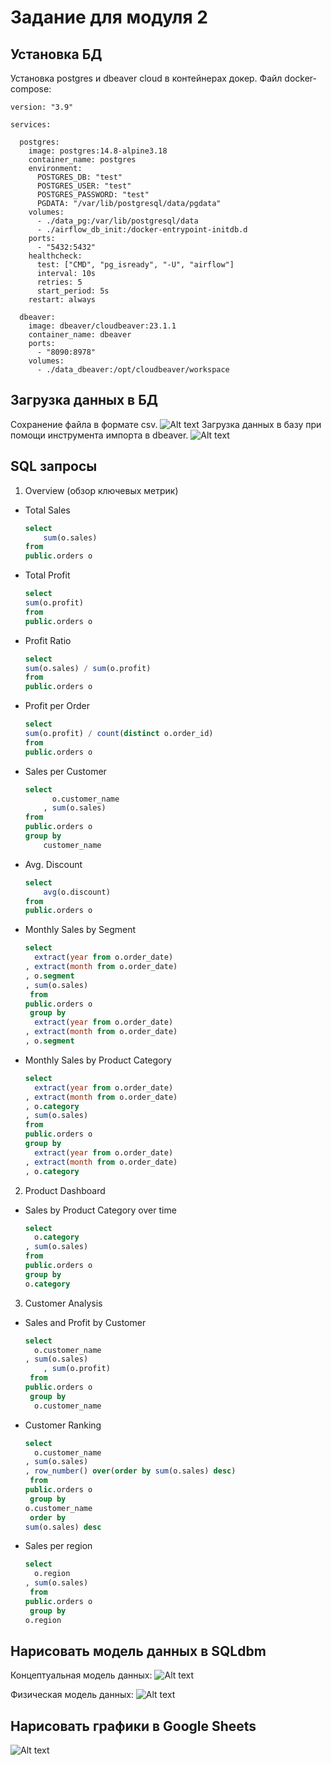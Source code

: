 # Задание для модуля 2

## Установка БД

Установка postgres и dbeaver cloud в контейнерах докер. 
Файл docker-compose:
```
version: "3.9"
      
services:
      
  postgres:
    image: postgres:14.8-alpine3.18
    container_name: postgres
    environment:
      POSTGRES_DB: "test"
      POSTGRES_USER: "test"
      POSTGRES_PASSWORD: "test"
      PGDATA: "/var/lib/postgresql/data/pgdata"
    volumes:
      - ./data_pg:/var/lib/postgresql/data
      - ./airflow_db_init:/docker-entrypoint-initdb.d
    ports:
      - "5432:5432" 
    healthcheck:
      test: ["CMD", "pg_isready", "-U", "airflow"]
      interval: 10s
      retries: 5
      start_period: 5s
    restart: always
      
  dbeaver:
    image: dbeaver/cloudbeaver:23.1.1
    container_name: dbeaver
    ports:
      - "8090:8978"
    volumes:
      - ./data_dbeaver:/opt/cloudbeaver/workspace
```
## Загрузка данных в БД

Сохранение файла в формате csv.
![Alt text](https://github.com/likepyt/datalearn/blob/main/de101/module-02/save-csv.png)
Загрузка данных в базу при помощи инструмента импорта в dbeaver.
![Alt text](https://github.com/likepyt/datalearn/blob/main/de101/module-02/import-csv.png)

## SQL запросы

1. Overview (обзор ключевых метрик)
  - Total Sales 
    ```sql
    select 
    	sum(o.sales)
    from 
	public.orders o
    ```
  - Total Profit
    ```sql
    select 
	sum(o.profit)
    from 
	public.orders o
    ```
  - Profit Ratio
    ```sql
    select 
	sum(o.sales) / sum(o.profit)
    from 
	public.orders o
    ```
  - Profit per Order
    ```sql
    select 
	sum(o.profit) / count(distinct o.order_id)
    from 
	public.orders o
    ```
  - Sales per Customer
    ```sql
    select
    	  o.customer_name
    	, sum(o.sales)
    from 
	public.orders o
    group by
    	customer_name
    ```
  - Avg. Discount
    ```sql
    select 
    	avg(o.discount)
    from 
	public.orders o
    ```    
  - Monthly Sales by Segment
    ```sql
    select
	  extract(year from o.order_date)
	, extract(month from o.order_date)
	, o.segment 
	, sum(o.sales)
     from 
	public.orders o
     group by
	  extract(year from o.order_date)
	, extract(month from o.order_date)
	, o.segment
    ``` 
  - Monthly Sales by Product Category
    ```sql
    select
	  extract(year from o.order_date)
	, extract(month from o.order_date)
	, o.category
	, sum(o.sales)
    from 
	public.orders o
    group by
	  extract(year from o.order_date)
	, extract(month from o.order_date)
	, o.category
    ```
    
 2. Product Dashboard
  - Sales by Product Category over time
    ```sql
    select
	  o.category
	, sum(o.sales)
    from 
	public.orders o
    group by
	o.category
    ```
 3. Customer Analysis
  - Sales and Profit by Customer
    ```sql
    select
	  o.customer_name
	, sum(o.sales)
    	, sum(o.profit)
     from 
	public.orders o
     group by
	  o.customer_name
    ```
  - Customer Ranking
    ```sql
    select
	  o.customer_name
	, sum(o.sales)
	, row_number() over(order by sum(o.sales) desc)
     from 
	public.orders o
     group by 
	o.customer_name
     order by 
	sum(o.sales) desc
    ```
  - Sales per region
    ```sql
    select
	  o.region
	, sum(o.sales)
     from 
	public.orders o
     group by 
	o.region
    ```
    
## Нарисовать модель данных в SQLdbm

Концептуальная модель данных:
![Alt text](https://github.com/likepyt/datalearn/blob/main/de101/module-02/concept-model.png)

Физическая модель данных:
![Alt text](https://github.com/likepyt/datalearn/blob/main/de101/module-02/phyz-model.png)

## Нарисовать графики в Google Sheets

![Alt text](https://github.com/likepyt/datalearn/blob/main/de101/module-02/dashboard.png)
